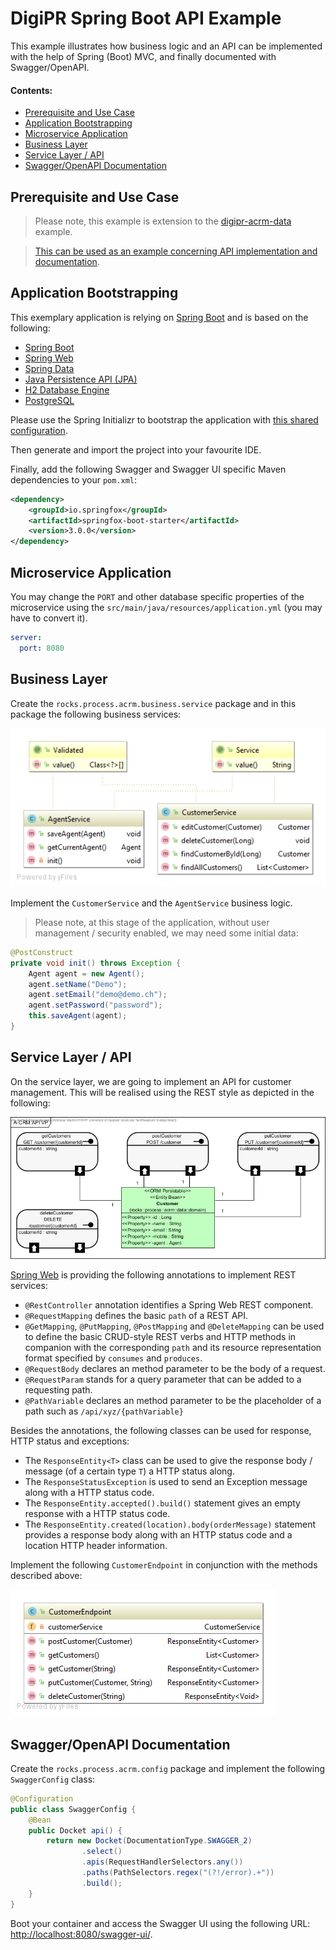 # DigiPR Spring Boot API Example

This example illustrates how business logic and an API can be implemented with the help of Spring (Boot) MVC, and finally documented with Swagger/OpenAPI.

#### Contents:
- [Prerequisite and Use Case](#prerequisite-and-use-case)
- [Application Bootstrapping](#application-bootstrapping)
- [Microservice Application](#microservice-application)
- [Business Layer](#business-layer)
- [Service Layer / API](#service-layer--api)
- [Swagger/OpenAPI Documentation](#swaggeropenapi-documentation)

## Prerequisite and Use Case

> Please note, this example is extension to the [digipr-acrm-data](https://github.com/DigiPR/digipr-acrm/tree/master/digipr-acrm-data) example.

> [This can be used as an example concerning API implementation and documentation](EXAMPLE-README.md).

## Application Bootstrapping

This exemplary application is relying on [Spring Boot](https://projects.spring.io/spring-boot) and is based on the following:

- [Spring Boot](https://projects.spring.io/spring-boot)
- [Spring Web](https://docs.spring.io/spring/docs/current/spring-framework-reference/web.html)
- [Spring Data](https://projects.spring.io/spring-data)
- [Java Persistence API (JPA)](http://www.oracle.com/technetwork/java/javaee/tech/persistence-jsp-140049.html)
- [H2 Database Engine](https://www.h2database.com)
- [PostgreSQL](https://www.postgresql.org)

Please use the Spring Initializr to bootstrap the application with [this shared configuration](https://start.spring.io/#!type=maven-project&language=java&platformVersion=2.3.4.RELEASE&packaging=jar&jvmVersion=1.8&groupId=rocks.process.acrm&artifactId=digipr-acrm-api&name=digipr-acrm-api-doc&description=demo%20project%20for%20spring%20boot&packageName=rocks.process.acrm&dependencies=data-jpa,web,h2,postgresql,validation).

Then generate and import the project into your favourite IDE.

Finally, add the following Swagger and Swagger UI specific Maven dependencies to your `pom.xml`:

```XML
<dependency>
    <groupId>io.springfox</groupId>
    <artifactId>springfox-boot-starter</artifactId>
    <version>3.0.0</version>
</dependency>
```

## Microservice Application

You may change the `PORT` and other database specific properties of the microservice using the `src/main/java/resources/application.yml` (you may have to convert it).

```yml
server:
  port: 8080
```
## Business Layer

Create the `rocks.process.acrm.business.service` package and in this package the following business services:

![](images/business-service.png)

Implement the `CustomerService` and the `AgentService` business logic.

> Please note, at this stage of the application, without user management / security enabled,  we may need some initial data:

```Java
@PostConstruct
private void init() throws Exception {
	Agent agent = new Agent();
	agent.setName("Demo");
	agent.setEmail("demo@demo.ch");
	agent.setPassword("password");
	this.saveAgent(agent);
}
```

## Service Layer / API

On the service layer, we are going to implement an API for customer management. This will be realised using the REST style as depicted in the following:

![](images/api-endpoint-vp.png)

[Spring Web](https://docs.spring.io/spring/docs/current/spring-framework-reference/web.html) is providing the following annotations to implement REST services:

- `@RestController` annotation identifies a Spring Web REST component.
- `@RequestMapping` defines the basic `path` of a REST API.
- `@GetMapping`, `@PutMapping`, `@PostMapping` and `@DeleteMapping` can be used to define the basic CRUD-style REST verbs and HTTP methods in companion with the corresponding `path` and its resource representation format specified by `consumes` and `produces`.
- `@RequestBody` declares an method parameter to be the body of a request. 
- `@RequestParam` stands for a query parameter that can be added to a requesting path.
- `@PathVariable` declares an method parameter to be the placeholder of a path such as `/api/xyz/{pathVariable}`

Besides the annotations, the following classes can be used for response, HTTP status and exceptions:
- The `ResponseEntity<T>` class can be used to give the response body / message (of a certain type `T`) a HTTP status along.
- The `ResponseStatusException` is used to send an Exception message along with a HTTP status code.
- The `ResponseEntity.accepted().build()` statement gives an empty response with a HTTP status code.
- The `ResponseEntity.created(location).body(orderMessage)` statement provides a response body along with an HTTP status code and a location HTTP header information.

Implement the following `CustomerEndpoint` in conjunction with the methods described above:

![](images/api-endpoint.png)

## Swagger/OpenAPI Documentation

Create the `rocks.process.acrm.config` package and implement the following `SwaggerConfig` class:

```Java
@Configuration
public class SwaggerConfig {
    @Bean
    public Docket api() {
        return new Docket(DocumentationType.SWAGGER_2)
                .select()
                .apis(RequestHandlerSelectors.any())
                .paths(PathSelectors.regex("(?!/error).+"))
                .build();
    }
}
```

Boot your container and access the Swagger UI using the following URL: [http://localhost:8080/swagger-ui/](http://localhost:8080/swagger-ui/).
